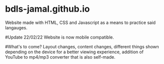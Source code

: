 # bdls-jamal.github.io
Website made with HTML, CSS and Javascript as a means to practice said langauges.

#Update 22/02/22
Website is now mobile compatible.

#What's to come?
Layout changes, content changes, different things shown depending on the device for a better viewing experience, addition of YouTube to mp4/mp3 converter that is also self-made. 
